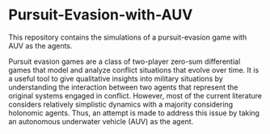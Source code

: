 # Pursuit-Evasion-with-AUV
This repository contains the simulations of a pursuit-evasion game with AUV as the agents. 

Pursuit evasion games are a class of two-player zero-sum differential games that model and analyze conflict situations that evolve over time. It is a useful tool to give qualitative insights into military situations by understanding the interaction between two agents that represent the original systems engaged in conflict. However, most of the current literature considers relatively simplistic dynamics with a majority considering holonomic agents. Thus, an attempt is made to address this issue by taking an autonomous underwater vehicle (AUV) as the agent.
